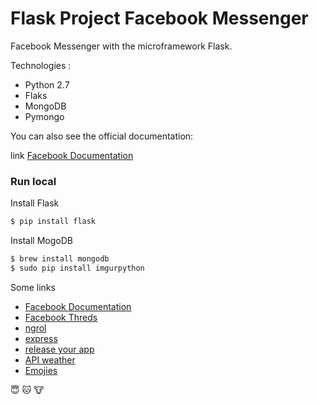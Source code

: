 # Flask Project Facebook Messenger

Facebook Messenger with the microframework Flask.

Technologies :
    
  - Python 2.7
  - Flaks
  - MongoDB
  - Pymongo
  
You can also see the official documentation:

link [Facebook Documentation][facebook]

### Run local

Install Flask

```Python
$ pip install flask
```

Install MogoDB

```Python
$ brew install mongodb
$ sudo pip install imgurpython

```

Some links

* [Facebook Documentation][facebook]
* [Facebook Threds][facebook_settings]
* [ngrol][ngrok]
* [express][express]
* [release your app ][release]
* [API weather ][weather]
* [Emojies][Emojie]


:innocent:
:cat:
:cow:

[facebook]: <https://developers.facebook.com/docs/messenger-platform/quickstart>
[ngrok]: <https://ngrok.com/>
[express]: <http://expressjs.com/es/>
[release]: <https://developers.facebook.com/docs/messenger-platform/app-review/>
[weather]: <http://www.geonames.org/enablefreewebservice/>
[Emojie]: <http://emojipedia.org/>
[facebook_settings]: <https://developers.facebook.com/docs/messenger-platform/thread-settings>

